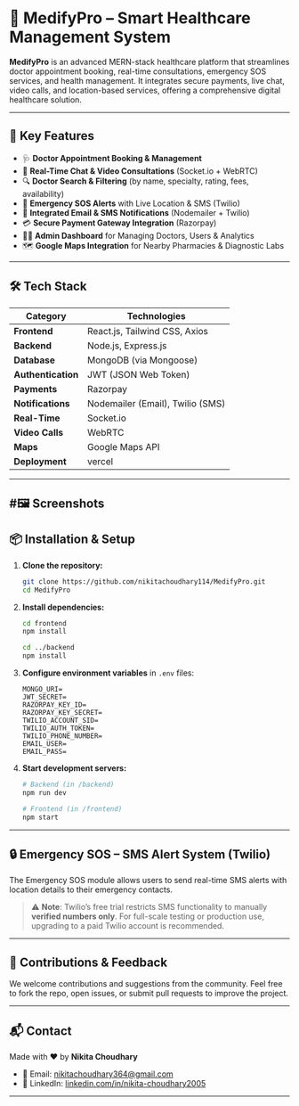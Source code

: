 # 🏥 MedifyPro – Smart Healthcare Management System

**MedifyPro** is an advanced MERN-stack healthcare platform that streamlines doctor appointment booking, real-time consultations, emergency SOS services, and health management. It integrates secure payments, live chat, video calls, and location-based services, offering a comprehensive digital healthcare solution.

---

## 🚀 Key Features

- 🩺 **Doctor Appointment Booking & Management**
- 💬 **Real-Time Chat & Video Consultations** (Socket.io + WebRTC)
- 🔍 **Doctor Search & Filtering** (by name, specialty, rating, fees, availability)
- 🚨 **Emergency SOS Alerts** with Live Location & SMS (Twilio)
- 📧 **Integrated Email & SMS Notifications** (Nodemailer + Twilio)
- 💳 **Secure Payment Gateway Integration** (Razorpay)
- 🧑‍⚕️ **Admin Dashboard** for Managing Doctors, Users & Analytics
- 🗺️ **Google Maps Integration** for Nearby Pharmacies & Diagnostic Labs

---

## 🛠️ Tech Stack

| Category         | Technologies |
|------------------|--------------|
| **Frontend**     | React.js, Tailwind CSS, Axios |
| **Backend**      | Node.js, Express.js |
| **Database**     | MongoDB (via Mongoose) |
| **Authentication** | JWT (JSON Web Token) |
| **Payments**     | Razorpay |
| **Notifications**| Nodemailer (Email), Twilio (SMS) |
| **Real-Time**    | Socket.io |
| **Video Calls**  | WebRTC |
| **Maps**         | Google Maps API |
| **Deployment**   | vercel |

---
#🖼️ Screenshots
---

## 📦 Installation & Setup

1. **Clone the repository:**
   ```bash
   git clone https://github.com/nikitachoudhary114/MedifyPro.git
   cd MedifyPro
   ```

2. **Install dependencies:**
   ```bash
   cd frontend     
   npm install

   cd ../backend   
   npm install
   ```

3. **Configure environment variables** in `.env` files:
   ```env
   MONGO_URI=
   JWT_SECRET=
   RAZORPAY_KEY_ID=
   RAZORPAY_KEY_SECRET=
   TWILIO_ACCOUNT_SID=
   TWILIO_AUTH_TOKEN=
   TWILIO_PHONE_NUMBER=
   EMAIL_USER=
   EMAIL_PASS=
   ```

4. **Start development servers:**
   ```bash
   # Backend (in /backend)
   npm run dev

   # Frontend (in /frontend)
   npm start
   ```

---

## 🔒 Emergency SOS – SMS Alert System (Twilio)

The Emergency SOS module allows users to send real-time SMS alerts with location details to their emergency contacts.

> ⚠️ **Note**: Twilio’s free trial restricts SMS functionality to manually **verified numbers only**. For full-scale testing or production use, upgrading to a paid Twilio account is recommended.

---

## 🙌 Contributions & Feedback

We welcome contributions and suggestions from the community. Feel free to fork the repo, open issues, or submit pull requests to improve the project.

---

## 📬 Contact

Made with ❤️ by **Nikita Choudhary**

- 📧 Email: [nikitachoudhary364@gmail.com](mailto:nikitachoudhary364@gmail.com)  
- 🔗 LinkedIn: [linkedin.com/in/nikita-choudhary2005](https://www.linkedin.com/in/nikita-choudhary2005/)

---
